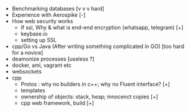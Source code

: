 - Benchmarking databases [v v v hard]
- Experience with Aerospike [-]
- How web security works
  - If ssl, Why & what is end-end encryption (whatsapp, telegram) [+]
  - keybase.io 
  - setting up SSL
- cpp/Go vs Java (After writing something complicated in GO) [too hard for a novice]
- deamonize processes [useless ?]
- docker, ami, vagrant etc
- websockets
- cpp
  - Protos : why no builders in c++; why no Fluent interface? [+]
  - templates
  - ownership of objects:  stack, heap; innocenct copies [+]
  - cpp web framework, build [+]
